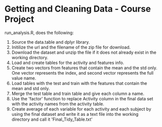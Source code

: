 # Getting and Cleaning Data - Course Project

run_analysis.R, does the following:

1. Source the data.table and dplyr library.
2. Initilize the url and the filename of the zip file for download.
2. Download the dataset and unzip the file if it does not already exist in the working directory.
3. Load and create tables for the activity and features info.
4. Create two vectors from features that contain the mean and the std only. One vector represents the index, 
   and second vector represents the full value name. 
5. Load tables with the test and train with the features that contain the mean and std only.
6. Merge the test table and train table and give each column a name.
7. Use the 'factor' function to replace Activity column in the final data set with the activity names from the activity table.
8. Create average of each variable for each activity and each subject by using the final dataset and write it as a text file 
   into the working directory and call it 'Final_Tidy_Table.txt'

